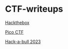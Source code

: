 # CTF-writeups

[Hackthebox](Hackthebox/)

[Pico CTF](PicoCTF/)

[Hack-a-bull 2023](HackABull2023/)
